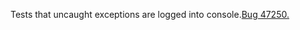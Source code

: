 Tests that uncaught exceptions are logged into console.[Bug 47250.](https://bugs.webkit.org/show_bug.cgi?id=47250)
